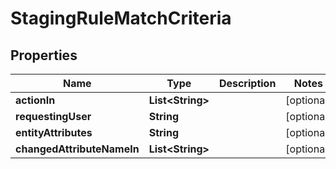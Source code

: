 

# StagingRuleMatchCriteria


## Properties

| Name | Type | Description | Notes |
|------------ | ------------- | ------------- | -------------|
|**actionIn** | **List&lt;String&gt;** |  |  [optional] |
|**requestingUser** | **String** |  |  [optional] |
|**entityAttributes** | **String** |  |  [optional] |
|**changedAttributeNameIn** | **List&lt;String&gt;** |  |  [optional] |



